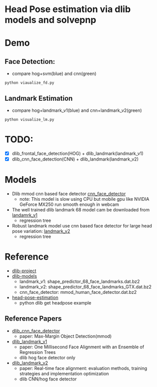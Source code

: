 # Head Pose estimation via dlib models and solvepnp
# Demo
## Face Detection:
- compare hog+svm(blue) and cnn(green)
```
python viaualize_fd.py
```
## Landmark Estimation
- compare hog+landmark_v1(blue) and cnn+landmark_v2(green)
```
python visualize_lm.py
```
# TODO:
- [x] dlib_frontal_face_detection(HOG) + dlib_landmark(landmark_v1)
- [x] dlib_cnn_face_detection(CNN) + dlib_landmark(landmark_v2)
# Models
- Dlib mmod cnn based face detector [cnn_face_detector](https://github.com/davisking/dlib-models/raw/master/mmod_human_face_detector.dat.bz2)
  - note: This model is slow using CPU but mobile gpu like NVIDIA GeForce MX250 run smooth enough in webcam
- The well trained dlib landmark 68 model cam be downloaded from [landamrk_v1](http://dlib.net/files/shape_predictor_68_face_landmarks.dat.bz2)
  - regression tree
- Robust landmark model use cnn based face detector for large head pose variation: [landmark_v2](https://github.com/davisking/dlib-models/raw/master/shape_predictor_68_face_landmarks_GTX.dat.bz2)
  - regression tree

# Reference
- [dlib-project](https://github.com/davisking/dlib)
- [dlib-models](https://github.com/davisking/dlib-models)
  - landmark_v1: shape_predictor_68_face_landmarks.dat.bz2
  - landmark_v2: shape_predictor_68_face_landmarks_GTX.dat.bz2
  - cnn_face_detector: mmod_human_face_detector.dat.bz2
- [head-pose-estimation](https://github.com/lincolnhard/head-pose-estimation)
  - python dlib get headpose example

## Reference Papers
- [dlib_cnn_face_detector](https://arxiv.org/abs/1502.00046)
  - paper: Max-Margin Object Detection(mmod)
- [dlib_landmark_v1](https://www.cv-foundation.org/openaccess/content_cvpr_2014/papers/Kazemi_One_Millisecond_Face_2014_CVPR_paper.pdf)
  - paper: One Millisecond Face Alignment with an Ensemble of Regression Trees
  - dlib hog face detector only
- [dlib_landmark_v2](https://gitlab.com/visualhealth/vhpapers/real-time-facealignment)
  - paper: Real-time face alignment: evaluation methods, training strategies and implementation optimization
  - dlib CNN/hog face detector